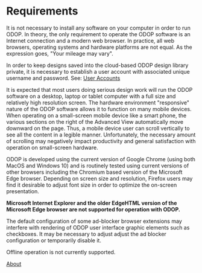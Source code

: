 # Requirements

It is not necessary to install any software on your computer in order to run ODOP.
In theory, the only requirement to operate the ODOP software is an Internet connection and 
a modern web browser.
In practice, all web browsers, operating systems and hardware platforms are not equal.
As the expression goes, "Your mileage may vary".   

In order to keep designs saved into the cloud-based ODOP design library private, 
it is necessary to establish a user account with associated 
unique username and password. 
See: [User Accounts](userAccounts.html)   

It is expected that most users doing serious design work will run the ODOP software on a
desktop, laptop or tablet computer with a full size and relatively high resolution screen. 
The hardware environment "responsive" nature of the ODOP software allows 
it to function on many mobile devices.
When operating on a small-screen mobile device like a smart phone, 
the various sections on the right of the Advanced View automatically move downward on the page.
Thus, a mobile device user can scroll vertically to see all the content in a legible manner.
Unfortunately, the necessary amount of scrolling may negatively impact productivity and 
general satisfaction with operation on small-screen hardware.

ODOP is developed using the current version of Google Chrome (using both MacOS and Windows 10)
and is routinely tested using current versions of other browsers including 
the Chromium based version of the Microsoft Edge browser. 
Depending on screen size and resolution, 
Firefox users may find it desirable to adjust font size in order to optimize the on-screen presentation. 

**Microsoft Internet Explorer and the older EdgeHTML version of the Microsoft Edge browser are not supported for operation with ODOP.**  

The default configuration of some ad-blocker browser extensions may interfere with rendering 
of ODOP user interface graphic elements such as checkboxes. 
It may be necessary to adjust adjust the ad blocker configuration or temporarily disable it.   

Offline operation is not currently supported.

[About](/docs/About)
